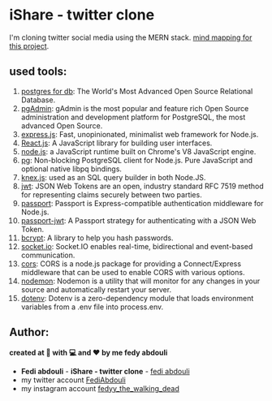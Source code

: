 # iShare - twitter clone

I'm cloning twitter social media using the MERN stack. [mind mapping for this project](https://miro.com/app/board/o9J_km16Gto=/).
## used tools:

1. [postgres for db](https://www.postgresql.org/): The World's Most Advanced Open Source Relational Database.
2. [pgAdmin](https://www.pgadmin.org/): gAdmin is the most popular and feature rich Open Source administration and development platform for PostgreSQL, the most advanced Open Source.
3. [express.js](https://expressjs.com/): Fast, unopinionated, minimalist web framework for Node.js.
4. [React.js](https://reactjs.org/): A JavaScript library for building user interfaces.
5. [node.js](https://nodejs.org/en/): a JavaScript runtime built on Chrome's V8 JavaScript engine.
6. [pg](https://www.npmjs.com/package/pg): Non-blocking PostgreSQL client for Node.js. Pure JavaScript and optional native libpq bindings.
7. [knex.js](https://knexjs.org/): used as an SQL query builder in both Node.JS.
8. [jwt](jwt.io): JSON Web Tokens are an open, industry standard RFC 7519 method for representing claims securely between two parties.
9. [passport](https://www.npmjs.com/package/passport): Passport is Express-compatible authentication middleware for Node.js.
10. [passport-jwt](https://www.npmjs.com/package/passport-jwt): A Passport strategy for authenticating with a JSON Web Token.
11. [bcrypt](https://www.npmjs.com/package/bcrypt): A library to help you hash passwords.
12. [socket.io](https://socket.io/): Socket.IO enables real-time, bidirectional and event-based communication.
13. [cors](https://www.npmjs.com/package/cors): CORS is a node.js package for providing a Connect/Express middleware that can be used to enable CORS with various options.
14. [nodemon](https://nodemon.io/): Nodemon is a utility that will monitor for any changes in your source and automatically restart your server.
15. [dotenv](https://www.npmjs.com/package/dotenv): Dotenv is a zero-dependency module that loads environment variables from a .env file into process.env.

## Author:
**created at 🌙 with 💻 and ❤ by me fedy abdouli**
* **Fedi abdouli** - **iShare - twitter clone** - [fedi abdouli](https://github.com/cs-fedy)
* my twitter account [FediAbdouli](https://www.twitter.com/FediAbdouli)
* my instagram account [fedyy_the_walking_dead](https://www.instagram.com/fedyy_the_walking_dead) 